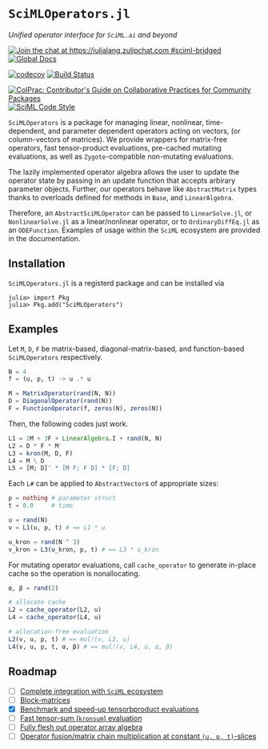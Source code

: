 # `SciMLOperators.jl`

*Unified operator interface for `SciML.ai` and beyond*

[![Join the chat at https://julialang.zulipchat.com #sciml-bridged](https://img.shields.io/static/v1?label=Zulip&message=chat&color=9558b2&labelColor=389826)](https://julialang.zulipchat.com/#narrow/stream/279055-sciml-bridged)
[![Global Docs](https://img.shields.io/badge/docs-SciML-blue.svg)](https://docs.sciml.ai/SciMLOperators/stable)

[![codecov](https://codecov.io/gh/SciML/SciMLOperators.jl/branch/master/graph/badge.svg)](https://codecov.io/gh/SciML/SciMLOperators.jl)
[![Build Status](https://github.com/SciML/SciMLOperators.jl/workflows/CI/badge.svg)](https://github.com/SciML/SciMLOperators.jl/actions?query=workflow%3ACI)

[![ColPrac: Contributor's Guide on Collaborative Practices for Community Packages](https://img.shields.io/badge/ColPrac-Contributor's%20Guide-blueviolet)](https://github.com/SciML/ColPrac)
[![SciML Code Style](https://img.shields.io/static/v1?label=code%20style&message=SciML&color=9558b2&labelColor=389826)](https://github.com/SciML/SciMLStyle)

`SciMLOperators` is a package for managing linear, nonlinear,
time-dependent, and parameter dependent operators acting on vectors,
(or column-vectors of matrices). We provide wrappers for matrix-free
operators, fast tensor-product evaluations, pre-cached mutating
evaluations, as well as `Zygote`-compatible non-mutating evaluations.

The lazily implemented operator algebra allows the user to update the
operator state by passing in an update function that accepts arbirary
parameter objects. Further, our operators behave like `AbstractMatrix` types
thanks to  overloads defined for methods in `Base`, and `LinearAlgebra`.

Therefore, an `AbstractSciMLOperator` can be passed to `LinearSolve.jl`,
or `NonlinearSolve.jl` as a linear/nonlinear operator, or to
`OrdinaryDiffEq.jl` as an `ODEFunction`. Examples of usage within the
`SciML` ecosystem are provided in the documentation.

## Installation
`SciMLOperators.jl` is a registerd package and can be installed via

```
julia> import Pkg
julia> Pkg.add("SciMLOperators")
```

## Examples

Let `M`, `D`, `F` be matrix-based, diagonal-matrix-based, and function-based
`SciMLOperators` respectively.

```julia
N = 4
f = (u, p, t) -> u .* u

M = MatrixOperator(rand(N, N))
D = DiagonalOperator(rand(N))
F = FunctionOperator(f, zeros(N), zeros(N))
```

Then, the following codes just work.

```julia
L1 = 2M + 3F + LinearAlgebra.I + rand(N, N)
L2 = D * F * M'
L3 = kron(M, D, F)
L4 = M \ D
L5 = [M; D]' * [M F; F D] * [F; D]
```

Each `L#` can be applied to `AbstractVector`s of appropriate sizes:

```julia
p = nothing # parameter struct
t = 0.0     # time

u = rand(N)
v = L1(u, p, t) # == L1 * u

u_kron = rand(N ^ 3)
v_kron = L3(u_kron, p, t) # == L3 * u_kron
```

For mutating operator evaluations, call `cache_operator` to generate
in-place cache so the operation is nonallocating.

```julia
α, β = rand(2)

# allocate cache
L2 = cache_operator(L2, u)
L4 = cache_operator(L4, u)

# allocation-free evaluation
L2(v, u, p, t) # == mul!(v, L2, u)
L4(v, u, p, t, α, β) # == mul!(v, L4, u, α, β)
```

## Roadmap

- [ ] [Complete integration with `SciML` ecosystem](https://github.com/SciML/SciMLOperators.jl/issues/142)
- [ ] [Block-matrices](https://github.com/SciML/SciMLOperators.jl/issues/161)
- [x] [Benchmark and speed-up tensorbproduct evaluations](https://github.com/SciML/SciMLOperators.jl/issues/58)
- [ ] [Fast tensor-sum (`kronsum`) evaluation](https://github.com/SciML/SciMLOperators.jl/issues/53)
- [ ] [Fully flesh out operator array algebra](https://github.com/SciML/SciMLOperators.jl/issues/62)
- [ ] [Operator fusion/matrix chain multiplication at constant `(u, p, t)`-slices](https://github.com/SciML/SciMLOperators.jl/issues/51)
